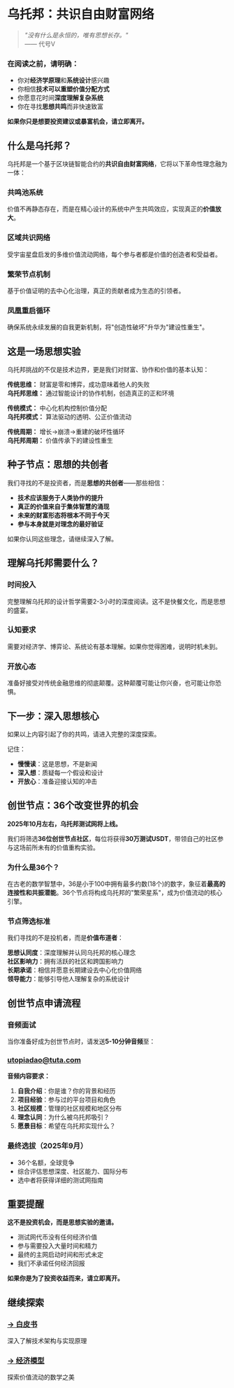 # 乌托邦：共识自由财富网络

> *"没有什么是永恒的，唯有思想长存。"*  
> —— 代号V

### 在阅读之前，请明确：

- 你对**经济学原理**和**系统设计**感兴趣
- 你相信**技术可以重塑价值分配方式**
- 你愿意花时间**深度理解复杂系统**
- 你在寻找**思想共鸣**而非快速致富

**如果你只是想要投资建议或暴富机会，请立即离开。**


## 什么是乌托邦？

乌托邦是一个基于区块链智能合约的**共识自由财富网络**，它将以下革命性理念融为一体：

### 共鸣池系统
价值不再静态存在，而是在精心设计的系统中产生共鸣效应，实现真正的**价值放大**。

### 区域共识网络  
受宇宙星盘启发的多维价值流动网络，每个参与者都是价值的创造者和受益者。

### 繁荣节点机制
基于价值证明的去中心化治理，真正的贡献者成为生态的引领者。

### 凤凰重启循环
确保系统永续发展的自我更新机制，将"创造性破坏"升华为"建设性重生"。


## 这是一场思想实验

乌托邦挑战的不仅是技术边界，更是我们对财富、协作和价值的基本认知：

**传统思维：** 财富是零和博弈，成功意味着他人的失败  
**乌托邦思维：** 通过智能设计的协作机制，创造真正的正和环境

**传统模式：** 中心化机构控制价值分配  
**乌托邦模式：** 算法驱动的透明、公正价值流动

**传统周期：** 增长→崩溃→重建的破坏性循环  
**乌托邦周期：** 价值传承下的建设性重生


## 种子节点：思想的共创者

我们寻找的不是投资者，而是**思想的共创者**——那些相信：

- **技术应该服务于人类协作的提升**
- **真正的价值来自于集体智慧的涌现**  
- **未来的财富形态将根本不同于今天**
- **参与本身就是对理念的最好验证**

如果你认同这些理念，请继续深入了解。


## 理解乌托邦需要什么？

### 时间投入
完整理解乌托邦的设计哲学需要2-3小时的深度阅读。这不是快餐文化，而是思想的盛宴。

### 认知要求  
需要对经济学、博弈论、系统论有基本理解。如果你觉得困难，说明时机未到。

### 开放心态
准备好接受对传统金融思维的彻底颠覆。这种颠覆可能让你兴奋，也可能让你恐惧。


## 下一步：深入思想核心

如果以上内容引起了你的共鸣，请进入完整的深度探索。

记住：
- **慢慢读**：这是思想，不是新闻
- **深入想**：质疑每一个假设和设计
- **开放心**：准备迎接认知的冲击


## 创世节点：36个改变世界的机会

**2025年10月左右，乌托邦测试网将上线。**

我们将筛选**36位创世节点社区**，每位将获得**30万测试USDT**，带领自己的社区参与这场前所未有的价值重构实验。

### 为什么是36个？

在古老的数学智慧中，36是小于100中拥有最多约数(18个)的数字，象征着**最高的连接性和共振潜能**。36个节点将构成乌托邦的"繁荣星系"，成为价值流动的核心引擎。

### 节点筛选标准

我们寻找的不是投机者，而是**价值布道者**：

**思想认同度**：深度理解并认同乌托邦的核心理念  
**社区影响力**：拥有活跃的社区和跨国影响力  
**长期承诺**：相信并愿意长期建设去中心化价值网络  
**领导能力**：能够引导他人理解复杂的系统设计  


## 创世节点申请流程

### 音频面试
当你准备好成为创世节点时，请发送**5-10分钟音频**至：  
### utopiadao@tuta.com

**音频内容要求：**
1. **自我介绍**：你是谁？你的背景和经历
2. **项目经验**：参与过的平台项目和角色
3. **社区规模**：管理的社区规模和地区分布
4. **理念认同**：为什么被乌托邦吸引？
5. **愿景目标**：希望在乌托邦实现什么？

### 最终选拔（2025年9月）
- 36个名额，全球竞争
- 综合评估思想深度、社区能力、国际分布
- 选中者将获得详细的测试网指南


## 重要提醒

**这不是投资机会，而是思想实验的邀请。**

- 测试网代币没有任何经济价值
- 参与需要投入大量时间和精力
- 最终的主网启动时间和形式未定
- 我们不承诺任何经济回报

**如果你是为了投资收益而来，请立即离开。**


## 继续探索

### [→ 白皮书](/zh/whitepaper/)
深入了解技术架构与实现原理

### [→ 经济模型](/zh/economics/)
探索价值流动的数学之美